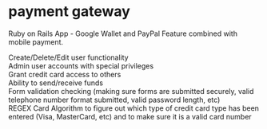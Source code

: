 # payment gateway
Ruby on Rails App - Google Wallet and PayPal Feature combined with mobile payment.

Create/Delete/Edit user functionality</br>
Admin user accounts with special privileges</br>
Grant credit card access to others</br>
Ability to send/receive funds</br>
Form validation checking (making sure forms are submitted securely, valid telephone number format submitted, valid password length, etc)</br>
REGEX Card Algorithm to figure out which type of credit card type has been entered (Visa, MasterCard, etc) and to make sure it is a valid card number
